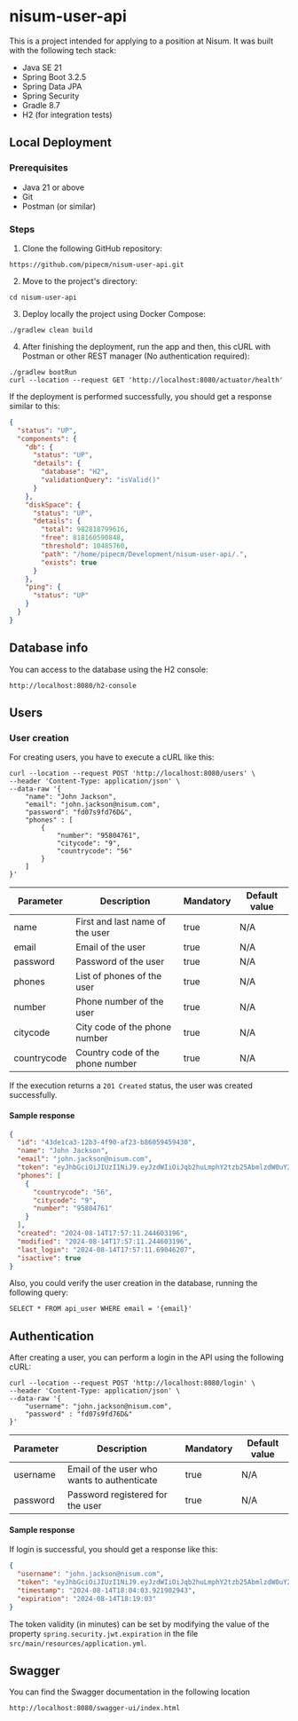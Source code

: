 # nisum-user-api
This is a project intended for applying to a position at Nisum. It was built with the following tech stack:
* Java SE 21
* Spring Boot 3.2.5
* Spring Data JPA
* Spring Security
* Gradle 8.7
* H2 (for integration tests)

## Local Deployment

### Prerequisites

* Java 21 or above
* Git
* Postman (or similar)

### Steps

1. Clone the following GitHub repository:
```
https://github.com/pipecm/nisum-user-api.git
```
2. Move to the project's directory:
```
cd nisum-user-api
```
3. Deploy locally the project using Docker Compose:
```
./gradlew clean build
```
4. After finishing the deployment, run the app and then, this cURL with Postman or other REST manager (No authentication required):
```
./gradlew bootRun
curl --location --request GET 'http://localhost:8080/actuator/health'
```
If the deployment is performed successfully, you should get a response similar to this:
```json
{
  "status": "UP",
  "components": {
    "db": {
      "status": "UP",
      "details": {
        "database": "H2",
        "validationQuery": "isValid()"
      }
    },
    "diskSpace": {
      "status": "UP",
      "details": {
        "total": 982818799616,
        "free": 818160590848,
        "threshold": 10485760,
        "path": "/home/pipecm/Development/nisum-user-api/.",
        "exists": true
      }
    },
    "ping": {
      "status": "UP"
    }
  }
}
```
## Database info
You can access to the database using the H2 console:
```
http://localhost:8080/h2-console
```
## Users
### User creation
For creating users, you have to execute a cURL like this:
```
curl --location --request POST 'http://localhost:8080/users' \
--header 'Content-Type: application/json' \
--data-raw '{
    "name": "John Jackson",
    "email": "john.jackson@nisum.com",
    "password": "fd07s9fd76D&",
    "phones" : [
        {
            "number": "95804761",
            "citycode": "9",
            "countrycode": "56"
        }
    ]
}'
```

| Parameter   | Description                      | Mandatory | Default value |
|-------------|----------------------------------|-----------|---------------|
| name        | First and last name of the user  | true      | N/A           |
| email       | Email of the user                | true      | N/A           |
| password    | Password of the user             | true      | N/A           |
| phones      | List of phones of the user       | true      | N/A           |
| number      | Phone number of the user         | true      | N/A           |
| citycode    | City code of the phone number    | true      | N/A           |
| countrycode | Country code of the phone number | true      | N/A           |

If the execution returns a `201 Created` status, the user was created successfully.

#### Sample response
```json
{
  "id": "43de1ca3-12b3-4f90-af23-b86059459430",
  "name": "John Jackson",
  "email": "john.jackson@nisum.com",
  "token": "eyJhbGciOiJIUzI1NiJ9.eyJzdWIiOiJqb2huLmphY2tzb25AbmlzdW0uY29tIiwiZW1haWwiOiJqb2huLmphY2tzb25AbmlzdW0uY29tIiwicm9sZXMiOltdLCJleHAiOjE3MjM2NzM1MzF9.CT5p0c6298lSJaefW9HV5XKoop3OdPPt5OXl2PJasQ4",
  "phones": [
    {
      "countrycode": "56",
      "citycode": "9",
      "number": "95804761"
    }
  ],
  "created": "2024-08-14T17:57:11.244603196",
  "modified": "2024-08-14T17:57:11.244603196",
  "last_login": "2024-08-14T17:57:11.69046207",
  "isactive": true
}
```

Also, you could verify the user creation in the database, running the following query:
```
SELECT * FROM api_user WHERE email = '{email}'
```

## Authentication
After creating a user, you can perform a login in the API using the following cURL:
```
curl --location --request POST 'http://localhost:8080/login' \
--header 'Content-Type: application/json' \
--data-raw '{
    "username": "john.jackson@nisum.com",
    "password" : "fd07s9fd76D&"
}'
```
| Parameter | Description                                 | Mandatory | Default value |
|-----------|---------------------------------------------|-----------|---------------|
| username  | Email of the user who wants to authenticate | true      | N/A           |
| password  | Password registered for the user            | true      | N/A           |
#### Sample response
If login is successful, you should get a response like this:
```json
{
  "username": "john.jackson@nisum.com",
  "token": "eyJhbGciOiJIUzI1NiJ9.eyJzdWIiOiJqb2huLmphY2tzb25AbmlzdW0uY29tIiwiZW1haWwiOiJqb2huLmphY2tzb25AbmlzdW0uY29tIiwicm9sZXMiOltdLCJleHAiOjE3MjM2NzM5NDN9.Mu_nvuyGJ0INzBTTDS3GXdVfuNPFa6xvtpWdquFOAsk",
  "timestamp": "2024-08-14T18:04:03.921902943",
  "expiration": "2024-08-14T18:19:03"
}
```
The token validity (in minutes) can be set by modifying the value of the property `spring.security.jwt.expiration` in the file `src/main/resources/application.yml`.

## Swagger
You can find the Swagger documentation in the following location
```
http://localhost:8080/swagger-ui/index.html
```